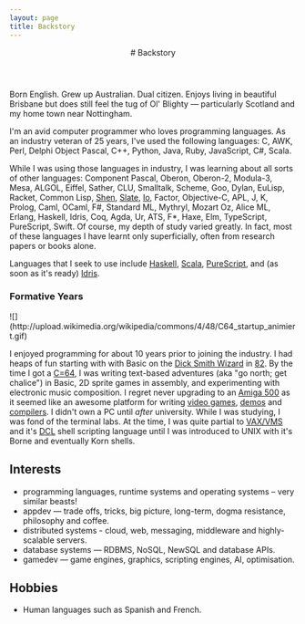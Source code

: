 ```yaml
---
layout: page
title: Backstory
---
```


<header class="page-header">
# Backstory
</header>

Born English. Grew up Australian. Dual citizen. Enjoys living in beautiful Brisbane but does still feel the tug of Ol' Blighty — particularly Scotland and my home town near Nottingham.

I'm an avid computer programmer who loves programming languages. As an industry veteran of 25 years, I've used the following languages: C, AWK, Perl, Delphi Object Pascal, C++, Python, Java, Ruby, JavaScript, C#, Scala.

While I was using those languages in industry, I was learning about all sorts of other languages: Component Pascal, Oberon, Oberon-2, Modula-3, Mesa, ALGOL, Eiffel, Sather, CLU, Smalltalk, Scheme, Goo, Dylan, EuLisp, Racket, Common Lisp, [Shen](http://www.shenlanguage.org/), [Slate](http://slatelanguage.org/), [Io](http://iolanguage.org/), Factor, Objective-C, APL, J, K, Prolog, Caml, OCaml, F#, Standard ML, Mythryl, Mozart Oz, Alice ML, Erlang, Haskell, Idris, Coq, Agda, Ur, ATS, F\*, Haxe, Elm, TypeScript, PureScript, Swift. Of course, my depth of study varied greatly. In fact, most of these languages I have learnt only superficially, often from research papers or books alone.

Languages that I seek to use include [Haskell](http://haskell.org), [Scala](http://scala-lang.org), [PureScript](http://purescript.org/), and (as soon as it's ready) [Idris](http://idris-lang.org).

### Formative Years

<div class="c64 pull-right">
![](http://upload.wikimedia.org/wikipedia/commons/4/48/C64_startup_animiert.gif)
</div>

I enjoyed programming for about 10 years prior to joining the industry. I had heaps of fun starting with with Basic on the [Dick Smith Wizard](http://ultimateconsoledatabase.com/others/dick_smith_wizzard.htm) in [82](http://www.youtube.com/watch?v=JbCr15KkBxY). By the time I got a [C=64](http://en.wikipedia.org/wiki/Commodore_64), I was writing text-based adventures (aka "go north; get chalice") in Basic, 2D sprite games in assembly, and experimenting with electronic music composition. I regret never upgrading to an [Amiga 500](http://en.wikipedia.org/wiki/Amiga_500) as it seemed like an awesome platform for writing [video games](https://www.youtube.com/watch?v=rsuWgLEQBxM), [demos](https://youtu.be/3wu8cnIpdLY?list=PL7C791DD55914C154) and [compilers](http://strlen.com/amiga-e). I didn't own a PC until _after_ university. While I was studying, I was fond of the terminal labs. At the time, I was quite partial to [VAX/VMS](http://en.wikipedia.org/wiki/OpenVMS) and it's [DCL](http://en.wikipedia.org/wiki/DIGITAL_Command_Language) shell scripting language until I was introduced to UNIX with it's Borne and eventually Korn shells.


## Interests

  - programming languages, runtime systems and operating systems – very similar beasts!
  - appdev — trade offs, tricks, big picture, long-term, dogma resistance, philosophy and coffee.
  - distributed systems - cloud, web, messaging, middleware and highly-scalable servers.
  - database systems — RDBMS, NoSQL, NewSQL and database APIs.
  - gamedev — game engines, graphics, scripting engines, AI, optimisation.


## Hobbies

  - Human languages such as Spanish and French.
